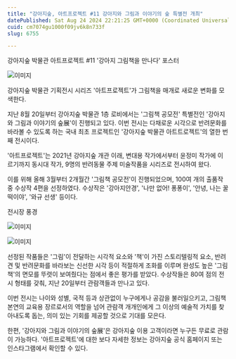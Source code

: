 ```yaml
---
title: "강아지숲, 아트프로젝트 #11 강아지와 그림과 이야기의 숲 특별전 개최"
datePublished: Sat Aug 24 2024 22:21:25 GMT+0000 (Coordinated Universal Time)
cuid: cm7074gu1000f09jv6k8n733f
slug: 6755

---
```



강아지숲 박물관 아트프로젝트 #11 '강아지 그림책을 만나다' 포스터

![이미지](https://cdn.hashnode.com/res/hashnode/image/upload/v1739261045640/1902a101-84c7-4d88-a0ce-4ce158f043af.png)

강아지숲 박물관 기획전시 시리즈 '아트프로젝트'가 그림책을 매개로 새로운 변화를 모색한다.

지난 8월 20일부터 강아지숲 박물관 1층 로비에서는 '그림책 공모전' 특별전인 '강아지와 그림과 이야기의 숲展'이 진행되고 있다. 이번 전시는 다채로운 시각으로 반려문화를 바라볼 수 있도록 하는 국내 최초 프로젝트인 '강아지숲 박물관 아트트로젝트'의 열한 번째 전시이다.

'아트프로젝트'는 2021년 강아지숲 개관 이래, 변대용 작가에서부터 윤정미 작가에 이르기까지 동시대 작가, 9명의 반려동물 주제 미술작품을 시리즈로 전시하여 왔다.

이를 위해 올해 3월부터 2개월간 '그림책 공모전'이 진행되었으며, 100여 개의 출품작 중 수상작 4편을 선정하였다. 수상작은 '강아지안경', '나만 없어! 퐁퐁이', '안녕, 나는 꿀떡이야', '와규 선생' 등이다.

전시장 풍경

![이미지](https://cdn.hashnode.com/res/hashnode/image/upload/v1739261047854/c0255a03-2225-4b53-ae5e-73cd5c6ce69e.jpeg)

![이미지](https://cdn.hashnode.com/res/hashnode/image/upload/v1739261050234/04f6d20b-88d4-4940-9fdc-69026c21599a.jpeg)

선정된 작품들은 '그림'이 전달하는 시각적 요소와 '책'이 가진 스토리텔링적 요소, 반려견 및 반려문화를 바라보는 신선한 시각 등이 적절하게 조화를 이루며 완성도 높은 '그림책'의 면모를 뚜렷이 보여줬다는 점에서 좋은 평가를 받았다. 수상작들은 80여 점의 전시 형태를 갖춰, 지난 20일부터 관람객들과 만나고 있다.

이번 전시는 나이와 성별, 국적 등과 상관없이 누구에게나 공감을 불러일으키고, 그림책 본연의 교육용 장르로서의 역할을 넘어 관람객 개개인에게 그 이상의 예술적 가치를 찾아내도록 돕는, 의미 있는 기회를 제공할 것으로 기대를 모은다.

한편, '강아지와 그림과 이야기의 숲展'은 강아지숲 이용 고객이라면 누구든 무료로 관람이 가능하다. '아트프로젝트'에 대한 보다 자세한 정보는 강아지숲 공식 홈페이지 또는 인스타그램에서 확인할 수 있다.